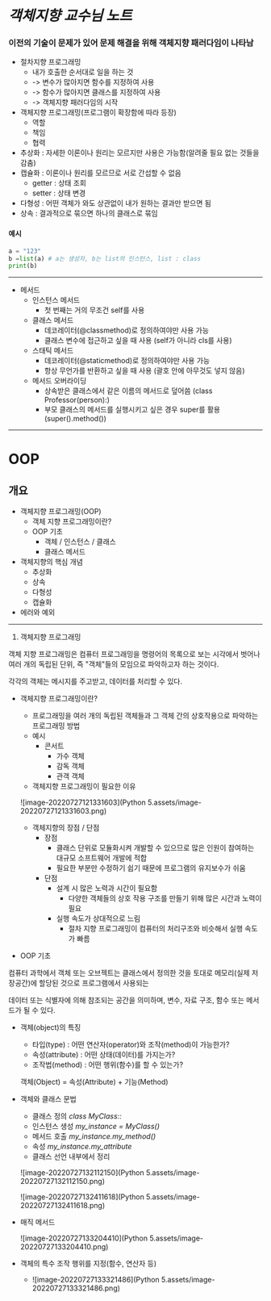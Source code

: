 # *객체지향 교수님 노트*

### 이전의 기술이 문제가 있어 문제 해결을 위해 객체지향 패러다임이 나타남

- 절차지향 프로그래밍
  - 내가 호출한 순서대로 일을 하는 것
  - -> 변수가 많아지면 함수를 지정하여 사용
  - -> 함수가 많아지면 클래스를 지정하여 사용
  - -> 객체지향 패러다임의 시작
- 객체지향 프로그래밍(프로그램이 확장함에 따라 등장)
  - 역할
  - 책임
  - 협력
- 추상화 : 자세한 이론이나 원리는 모르지만 사용은 가능함(알려줄 필요 없는 것들을 감춤)
- 캡슐화 : 이론이나 원리를 모르므로 서로 간섭할 수 없음
  - getter : 상태 조회
  - setter : 상태 변경
- 다형성 : 어떤 객체가 와도 상관없이 내가 원하는 결과만 받으면 됨
- 상속 : 결과적으로 묶으면 하나의 클래스로 묶임

#### 예시

```python
a = "123"
b =list(a) # a는 생성자, b는 list의 인스턴스, list : class
print(b)
```

---

- 메서드
  - 인스턴스 메서드
    - 첫 번째는 거의 무조건 self를 사용
  - 클래스 메서드
    - 데코레이터(@classmethod)로 정의하여야만 사용 가능
    - 클래스 변수에 접근하고 싶을 때 사용 (self가 아니라 cls를 사용)
  - 스태틱 메서드
    - 데코레이터(@staticmethod)로 정의하여야만 사용 가능
    - 항상 무언가를 반환하고 싶을 때 사용 (괄호 안에 아무것도 넣지 않음)
  - 메서드 오버라이딩
    - 상속받은 클래스에서 같은 이름의 메서드로 덮어씀 (class Professor(person):)
    - 부모 클래스의 메서드를 실행시키고 싶은 경우 super를 활용 (super().method())

---

# OOP

## 개요

- 객체지향 프로그래밍(OOP)
  - 객체 지향 프로그래밍이란?
  - OOP 기초
    - 객체 / 인스턴스 / 클래스
    - 클래스 메서드
- 객체지향의 핵심 개념
  - 추상화
  - 상속
  - 다형성
  - 캡슐화
- 에러와 예외

---

1. 객체지향 프로그래밍

객체 지향 프로그래밍은 컴퓨터 프로그래밍을 명령어의 목록으로 보는 시각에서 벗어나 여러 개의 독립된 단위, 즉 "객체"들의 모임으로 파악하고자 하는 것이다.

각각의 객체는 메시지를 주고받고, 데이터를 처리할 수 있다.

- 객체지향 프로그래밍이란?

  - 프로그래밍을 여러 개의 독립된 객체들과 그 객체 간의 상호작용으로 파악하는 프로그래밍 방법
  - 예시
    - 콘서트
      - 가수 객체
      - 감독 객체
      - 관객 객체
  - 객체지향 프로그래밍이 필요한 이유

  ![image-20220727121331603](Python 5.assets/image-20220727121331603.png)

  - 객체지향의 장점 / 단점
    - 장점
      - 클래스 단위로 모듈화시켜 개발할 수 있으므로 많은 인원이 참여하는 대규모 소프트웨어 개발에 적합
      - 필요한 부분만 수정하기 쉽기 때문에 프로그램의 유지보수가 쉬움
    - 단점
      - 설계 시 많은 노력과 시간이 필요함
        - 다양한 객체들의 상호 작용 구조를 만들기 위해 많은 시간과 노력이 필요
      - 실행 속도가 상대적으로 느림
        - 절차 지향 프로그래밍이 컴퓨터의 처리구조와 비슷해서 실행 속도가 빠름

- OOP 기초

컴퓨터 과학에서 객체 또는 오브젝트는 클래스에서 정의한 것을 토대로 메모리(실제 저장공간)에 할당된 것으로 프로그램에서 사용되는

데이터 또는 식별자에 의해 참조되는 공간을 의미하며, 변수, 자료 구조, 함수 또는 메서드가 될 수 있다.

- 객체(object)의 특징

  - 타입(type) : 어떤 연산자(operator)와 조작(method)이 가능한가?
  - 속성(attribute) : 어떤 상태(데이터)를 가지는가?
  - 조작법(method) : 어떤 행위(함수)를 할 수 있는가?

  객체(Object) = 속성(Attribute) + 기능(Method)

- 객체와 클래스 문법

  - 클래스 정의		*class MyClass::*
  - 인스턴스 생성    *my_instance = MyClass()*
  - 메서드 호출       *my_instance.my_method()*
  - 속성                    *my_instance.my_attribute*
  - 클래스 선언 내부에서 정리

  ![image-20220727132112150](Python 5.assets/image-20220727132112150.png)

  ![image-20220727132411618](Python 5.assets/image-20220727132411618.png)

- 매직 메서드

  ![image-20220727133204410](Python 5.assets/image-20220727133204410.png)

- 객체의 특수 조작 행위를 지정(함수, 연산자 등)

  - ![image-20220727133321486](Python 5.assets/image-20220727133321486.png)
